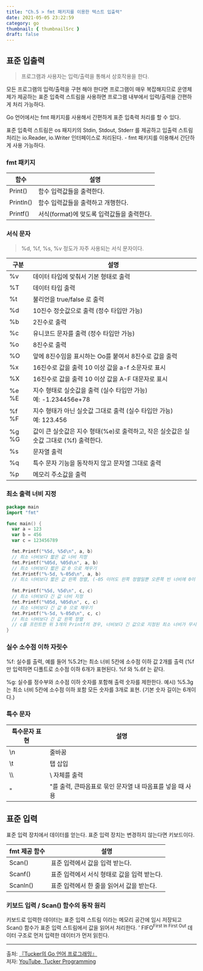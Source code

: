 ```yaml
---
title: "Ch.5 > fmt 패키지를 이용한 텍스트 입출력"
date: 2021-05-05 23:22:59
category: go
thumbnail: { thumbnailSrc }
draft: false
---
```


## 표준 입출력
> 프로그램과 사용자는 입력/출력을 통해서 상호작용을 한다.

모든 프로그램의 입력/출력을 구현 해야 한다면 프로그램이 매우 복잡해지므로 운영체제가 제공하는 표준 입축력 스트림을 사용하면 프로그램 내부에서 입력/출력을 간편하게 처리 가능하다.

Go 언어에서는 fmt 패키지를 사용해서 간편하게 표준 입축력 처리를 할 수 있다.

표준 입축력 스트림은 os 패지키의 Stdin, Stdout, Stderr 를 제공하고 입출력 스트림 처리는 io.Reader, io.Writer 인터페이스로 처리된다. - fmt 패키지를 이용해서 간단하게 사용 가능하다.

### fmt 패키지
|함수|설명|
|---|---|
|Print()|함수 입력값들을 출력한다.|
|Println()|함수 입력값들을 출력하고 개행한다.|
|Printf()|서식(format)에 맞도록 입력값들을 출력한다.|

### 서식 문자
> %d, %f, %s, %v 정도가 자주 사용되는 서식 문자이다.

|구분|설명|
|---|---|
|%v|데이터 타입에 맞춰서 기본 형태로 출력|
|%T|데이터 타입 출력|
|%t|불리언을 true/false 로 출력|
|%d|10진수 정숫값으로 출력 (정수 타입만 가능)|
|%b|2진수로 출력|
|%c|유니코드 문자를 출력 (정수 타입만 가능)|
|%o|8진수로 출력|
|%O|앞에 8진수임을 표시하는 Oo를 붙여서 8진수로 값을 출력|
|%x|16진수로 값을 출력 10 이상 값을 a-f 소문자로 표시|
|%X|16진수로 값을 출력 10 이상 값을 A-F 대문자로 표시|
|%e %E|지수 형태로 실숫값을 출력 (실수 타입만 가능)</br>예: -1.234456e+78|
|%f %F|지수 형태가 아닌 실숫값 그대로 출력 (실수 타입만 가능)</br>예: 123.456|
|%g %G|값이 큰 실숫값은 지수 형태(%e)로 출력하고, 작은 실숫값은 실숫값 그대로 (%f) 출력한다.|
|%s|문자열 출력|
|%q|특수 문자 기능을 동작하지 않고 문자열 그대로 출력|
|%p|메모리 주소값을 출력|

### 최소 출력 너비 지정

```go
package main
import "fmt"

func main() {
  var a = 123
  var b = 456
  var c = 123456789

  fmt.Printf("%5d, %5d\n", a, b)
  // 최소 너비보다 짧은 값 너비 지정
  fmt.Printf("%05d, %05d\n", a, b)
  // 최소 너비보다 짧은 값 0 으로 채우기
  fmt.Printf("%-5d, %-05d\n", a, b)
  // 최소 너비보다 짧은 값 왼쪽 정렬, (-05 이어도 왼쪽 정렬일뿐 오른쪽 빈 너비에 0이 채워지지 않는다. = 값이 달라지기 때문)
  
  fmt.Printf("%5d, %5d\n", c, c)
  // 최소 너비보다 긴 값 너비 지정
  fmt.Printf("%05d, %05d\n", c, c)
  // 최소 너비보다 긴 값 0 으로 채우기
  fmt.Printf("%-5d, %-05d\n", c, c)
  // 최소 너비보다 긴 값 왼쪽 정렬
  // c를 프린트한 위 3개의 Printf의 경우, 너비보다 긴 값으로 지정된 최소 너비가 무시되어 출력된다.
}
```

### 실수 소수점 이하 자릿수

%f: 실수를 출력, 예를 들어 %5.2f는 최소 너비 5칸에 소수점 이하 값 2개를 출력 (%f 만 입력하면 디폴트로 소수점 이하 6개가 표현된다. %f 와 %.6f 는 같다.

%g: 실수를 정수부와 소수점 이하 숫자를 포함해 출력 숫자를 제한한다. 예시) %5.3g는 최소 너비 5칸에 소수점 이하 포함 모든 숫자를 3개로 표현. (기본 숫자 길이는 6개이다.)

### 특수 문자
|특수문자 표현|설명|
|---|---|
|\n|줄바꿈|
|\t|탭 삽입|
| \\\\ | \\ 자체를 출력|
|\"|"를 출력, 큰따옴표로 묶인 문자열 내 따옴표를 넣을 때 사용|

## 표준 입력

표준 입력 장치에서 데이터를 얻는다. 표준 입력 장치는 변경하지 않는다면 키보드이다.

|fmt 제공 함수|설명|
|---|---|
|Scan()|표준 입력에서 값을 입력 받는다.|
|Scanf()|표준 입력에서 서식 형태로 값을 입력 받는다.|
|Scanln()|표준 입력에서 한 줄을 읽어서 값을 받는다.|

### 키보드 입력 / Scan() 함수의 동작 원리
키보드로 입력한 데이터는 표준 입력 스트림 이라는 메모리 공간에 임시 저장되고 Scan() 함수가 표준 입력 스트림에서 값을 읽어서 처리한다.
'
FIFO<sup>First In First Out</sup> 데이터 구조로 먼저 입력한 데이터가 먼저 읽힌다.

--------

출처: [『Tucker의 Go 언어 프로그래밍』](http://www.yes24.com/Product/Goods/99108736)</br>
저자: [YouTube, Tucker Programming](https://www.youtube.com/channel/UCZp_ftx6UB_32VfVmlS3o_A)
